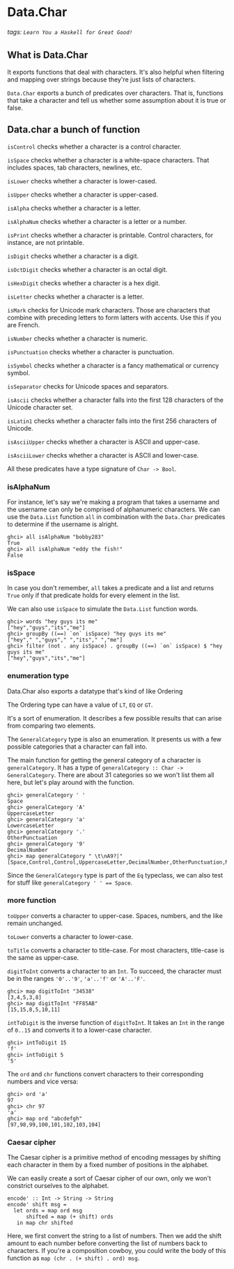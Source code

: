 # Data.Char
###### tags: `Learn You a Haskell for Great Good!`

## What is Data.Char
It exports functions that deal with characters. It's also helpful when filtering and mapping over strings because they're just lists of characters.

`Data.Char` exports a bunch of predicates over characters. That is, functions that take a character and tell us whether some assumption about it is true or false.

## Data.char a bunch of function
`isControl` checks whether a character is a control character.

`isSpace` checks whether a character is a white-space characters. That includes spaces, tab characters, newlines, etc.

`isLower` checks whether a character is lower-cased.

`isUpper` checks whether a character is upper-cased.

`isAlpha` checks whether a character is a letter.

`isAlphaNum` checks whether a character is a letter or a number.

`isPrint` checks whether a character is printable. Control characters, for instance, are not printable.

`isDigit` checks whether a character is a digit.

`isOctDigit` checks whether a character is an octal digit.

`isHexDigit` checks whether a character is a hex digit.

`isLetter` checks whether a character is a letter.

`isMark` checks for Unicode mark characters. Those are characters that combine with preceding letters to form latters with accents. Use this if you are French.

`isNumber` checks whether a character is numeric.

`isPunctuation` checks whether a character is punctuation.

`isSymbol` checks whether a character is a fancy mathematical or currency symbol.

`isSeparator` checks for Unicode spaces and separators.

`isAscii` checks whether a character falls into the first 128 characters of the Unicode character set.

`isLatin1` checks whether a character falls into the first 256 characters of Unicode.

`isAsciiUpper` checks whether a character is ASCII and upper-case.

`isAsciiLower` checks whether a character is ASCII and lower-case.

All these predicates have a type signature of `Char -> Bool`.

### isAlphaNum
For instance, let's say we're making a program that takes a username and the username can only be comprised of alphanumeric characters. We can use the `Data.List` function `all` in combination with the `Data.Char` predicates to determine if the username is alright.
 
```haskell=
ghci> all isAlphaNum "bobby283"  
True  
ghci> all isAlphaNum "eddy the fish!"  
False
```

### isSpace
In case you don't remember, `all` takes a predicate and a list and returns `True` only if that predicate holds for every element in the list.

We can also use `isSpace` to simulate the `Data.List` function words.
```haskell=
ghci> words "hey guys its me"  
["hey","guys","its","me"]  
ghci> groupBy ((==) `on` isSpace) "hey guys its me"  
["hey"," ","guys"," ","its"," ","me"]  
ghci> filter (not . any isSpace) . groupBy ((==) `on` isSpace) $ "hey guys its me"  
["hey","guys","its","me"]  
```

###  enumeration type
Data.Char also exports a datatype that's kind of like Ordering

The Ordering type can have a value of `LT`, `EQ` or `GT`.

It's a sort of enumeration. It describes a few possible results that can arise from comparing two elements.

The `GeneralCategory` type is also an enumeration. It presents us with a few possible categories that a character can fall into. 

The main function for getting the general category of a character is `generalCategory`. It has a type of `generalCategory :: Char -> GeneralCategory`. There are about 31 categories so we won't list them all here, but let's play around with the function.

```haskell=
ghci> generalCategory ' '  
Space  
ghci> generalCategory 'A'  
UppercaseLetter  
ghci> generalCategory 'a'  
LowercaseLetter  
ghci> generalCategory '.'  
OtherPunctuation  
ghci> generalCategory '9'  
DecimalNumber  
ghci> map generalCategory " \t\nA9?|"  
[Space,Control,Control,UppercaseLetter,DecimalNumber,OtherPunctuation,MathSymbol] 
```

Since the `GeneralCategory` type is part of the `Eq` typeclass, we can also test for stuff like `generalCategory ' ' == Space`.

### more function
`toUpper` converts a character to upper-case. Spaces, numbers, and the like remain unchanged.

`toLower` converts a character to lower-case.

`toTitle` converts a character to title-case. For most characters, title-case is the same as upper-case.

`digitToInt` converts a character to an `Int`. To succeed, the character must be in the ranges `'0'..'9'`, `'a'..'f'` or `'A'..'F'`.
```haskell=
ghci> map digitToInt "34538"  
[3,4,5,3,8]  
ghci> map digitToInt "FF85AB"  
[15,15,8,5,10,11]  
```

`intToDigit` is the inverse function of `digitToInt`. It takes an `Int` in the range of `0..15` and converts it to a lower-case character.
```haskell=
ghci> intToDigit 15  
'f'  
ghci> intToDigit 5  
'5'  
```

The `ord` and `chr` functions convert characters to their corresponding numbers and vice versa:
```haskell=
ghci> ord 'a'  
97  
ghci> chr 97  
'a'  
ghci> map ord "abcdefgh"  
[97,98,99,100,101,102,103,104] 
```

### Caesar cipher
The Caesar cipher is a primitive method of encoding messages by shifting each character in them by a fixed number of positions in the alphabet.

We can easily create a sort of Caesar cipher of our own, only we won't constrict ourselves to the alphabet.

```haskell=
encode' :: Int -> String -> String
encode' shift msg =
  let ords = map ord msg
      shifted = map (+ shift) ords
   in map chr shifted
```

Here, we first convert the string to a list of numbers. Then we add the shift amount to each number before converting the list of numbers back to characters. If you're a composition cowboy, you could write the body of this function as `map (chr . (+ shift) . ord) msg`.

